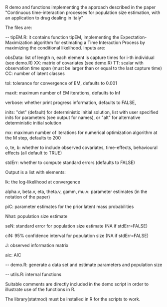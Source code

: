 R demo and functions implementing the approach described in the paper
"Continuous time-interaction processes for population size estimation, 
with an application to drug dealing in Italy"

The files are:

-- tipEM.R: it contains function tipEM, implementing the Expectation-Maximization algorithm for estimating a Time Interaction Process by maximizing the conditional likelihood. Inputs are:

obsData: list of length n, each element is capture times for i-th individual (see demo.R) 
XX: matrix of covariates (see demo.R)
TT: scalar with observation time span (must be larger than or equal to the last capture time)
CC: number of latent classes

tol: tolerance for convergence of EM, defaults to 0.001

maxit: maximum number of EM iterations, defaults to Inf

verbose: whether print progress information, defaults to FALSE,

inits: "det" (default) for deterministic initial solution,
list with user specified inits for parameters (see output for names), or
"alt" for alternative deterministic initial solution

mx: maximum number of iterations for numerical optimization algorithm at the M step, defaults to 200 

o, te, b: whether to include observed covariates, time-effects, behavioural effects (all default to TRUE)

stdErr: whether to compute standard errors (defaults to FALSE)

Output is a list with elements:

lk: the log-likelihood at convergence

alpha.v, beta.v, eta, theta.v, gamm, mu.v: parameter estimates (in the notation of the paper)

piC: parameter estimates for the prior latent mass probabilities

Nhat: population size estimate

seN: standard error for population size estimate (NA if stdErr=FALSE)

ciN: 95% confidence interval for population size (NA if stdErr=FALSE)

J: observed information matrix

aic: AIC 

-- demo.R: generate a data set and estimate parameters and population size 

-- utils.R: internal functions 

Suitable comments are directly included in the demo script in order to illustrate use of the functions in R.

The library(statmod) must be installed in R for the scripts to work. 
